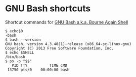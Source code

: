 # GNU Bash shortcuts
Shortcut commands for [GNU Bash a.k.a. Bourne Again Shell](https://www.gnu.org/software/bash/)
```shell
$ echo$0
-bash
$ bash --version
GNU bash, version 4.3.48(1)-release (x86_64-pc-linux-gnu)
Copyright (C) 2013 Free Software Foundation, Inc.
$ echo $SHELL
/bin/bash
$ ps -p "$$"
   PID TTY          TIME CMD
 13750 pts/0    00:00:00 bash
```
